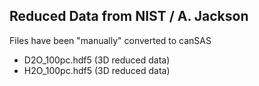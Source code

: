 Reduced Data from NIST / A. Jackson
-----------------------------------

Files have been  "manually" converted to canSAS

* D2O_100pc.hdf5 (3D reduced data)
* H2O_100pc.hdf5 (3D reduced data)
